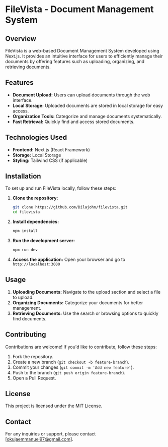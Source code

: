 # FileVista - Document Management System

## Overview
FileVista is a web-based Document Management System developed using Next.js. It provides an intuitive interface for users to efficiently manage their documents by offering features such as uploading, organizing, and retrieving documents.

## Features
- **Document Upload:** Users can upload documents through the web interface.
- **Local Storage:** Uploaded documents are stored in local storage for easy access.
- **Organization Tools:** Categorize and manage documents systematically.
- **Fast Retrieval:** Quickly find and access stored documents.

## Technologies Used
- **Frontend:** Next.js (React Framework)
- **Storage:** Local Storage
- **Styling:** Tailwind CSS (if applicable)

## Installation
To set up and run FileVista locally, follow these steps:

1. **Clone the repository:**
   ```sh
   git clone https://github.com/Dilajohn/filevista.git
   cd filevista
   ```

2. **Install dependencies:**
   ```sh
   npm install
   ```

3. **Run the development server:**
   ```sh
   npm run dev
   ```

4. **Access the application:**
   Open your browser and go to `http://localhost:3000`

## Usage
1. **Uploading Documents:** Navigate to the upload section and select a file to upload.
2. **Organizing Documents:** Categorize your documents for better management.
3. **Retrieving Documents:** Use the search or browsing options to quickly find documents.

## Contributing
Contributions are welcome! If you'd like to contribute, follow these steps:
1. Fork the repository.
2. Create a new branch (`git checkout -b feature-branch`).
3. Commit your changes (`git commit -m 'Add new feature'`).
4. Push to the branch (`git push origin feature-branch`).
5. Open a Pull Request.

## License
This project is licensed under the MIT License.

## Contact
For any inquiries or support, please contact [okujaemmanuel97@gmail.com].

